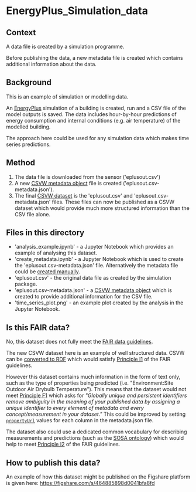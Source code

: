 # EnergyPlus_Simulation_data

## Context

A data file is created by a simulation programme. 

Before publishing the data, a new metadata file is created which contains additional information about the data.

## Background

This is an example of simulation or modelling data.

An [EnergyPlus](https://energyplus.net/) simulation of a building is created, run and a CSV file of the model outputs is saved. The data includes hour-by-hour predictions of energy consumption and internal conditions (e.g. air temperature) of the modelled building.

The approach here could be used for any simulation data which makes time series predictions.

## Method

1. The data file is downloaded from the sensor ('eplusout.csv')
2. A new [CSVW metadata object](https://www.w3.org/TR/2015/REC-tabular-metadata-20151217/) file is created ('eplusout.csv-metadata.json'). 
3. The final [CSVW dataset](https://www.stevenfirth.com/csv-on-the-web-an-introduction/) is the 'eplusout.csv' and 'eplusout.csv-metadata.json' files. These files can now be published as a CSVW dataset which would provide much more structured information than the CSV file alone.

## Files in this directory

- 'analysis_example.ipynb' - a Jupyter Notebook which provides an example of analysing this dataset.
- 'create_metadata.ipynb' - a Jupyter Notebook which is used to create the 'eplusout.csv-metadata.json' file. Alternatively the metadata file could be [created manually](https://www.stevenfirth.com/csv-on-the-web-creating-descriptive-metadata-files/).
- 'eplusout.csv' - the original data file as created by the simulation package.
- 'eplusout.csv-metadata.json' - a [CSVW metadata object](https://www.w3.org/TR/2015/REC-tabular-metadata-20151217/) which is created to provide additional information for the CSV file.
- 'time_series_plot.png' - an example plot created by the analysis in the Jupyter Notebook. 

## Is this FAIR data?

No, this dataset does not fully meet the [FAIR data guidelines](https://www.go-fair.org/fair-principles/).

The new CSVW dataset here is an example of well structured data. CSVW can be [converted to RDF](https://www.w3.org/TR/tabular-data-primer/#transformation) which would satisfy [Principle I1](https://www.go-fair.org/fair-principles/i1-metadata-use-formal-accessible-shared-broadly-applicable-language-knowledge-representation/) of the FAIR guidelines. 

However this dataset contains much information in the form of text only, such as the type of properties being predicted (i.e. "Environment:Site Outdoor Air Drybulb Temperature"). This means that the dataset would not meet [Principle F1](https://www.go-fair.org/fair-principles/f1-meta-data-assigned-globally-unique-persistent-identifiers/) which asks for *"Globally unique and persistent identifiers remove ambiguity in the meaning of your published data by assigning a unique identifier to every element of metadata and every concept/measurement in your dataset."* This could be improved by setting [`propertyUrl`](https://www.w3.org/TR/2015/REC-tabular-metadata-20151217/#inherited-properties) values for each column in the metadata.json file.

The dataset also could use a dedicated common vocabulary for describing measurements and predictions (such as the [SOSA ontology](https://www.w3.org/TR/vocab-ssn/)) which would help to meet [Principle I2](https://www.go-fair.org/fair-principles/i2-metadata-use-vocabularies-follow-fair-principles/) of the FAIR guidelines.

## How to publish this data?

An example of how this dataset might be published on the Figshare platform is given here: https://figshare.com/s/464885898d0041bfa8fd

